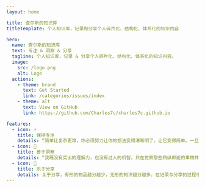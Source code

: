```yaml
---
layout: home

title: 查尔斯的知识库
titleTemplate: 个人知识库，记录和分享个人碎片化、结构化、体系化的知识内容

hero:
  name: 查尔斯的知识库
  text: 专注 & 洞察 & 分享
  tagline: 个人知识库，记录 & 分享个人碎片化、结构化、体系化的知识内容。
  image:
    src: /logo.png
    alt: Logo
  actions:
    - theme: brand
      text: Get Started
      link: /categories/issues/index
    - theme: alt
      text: View on GitHub
      link: https://github.com/Charles7c/charles7c.github.io

features:
  - icon: ⚡️
    title: 保持专注
    details: “简单比复杂更难，你必须努力让你的想法变得清晰明了，让它变得简单。一旦你做到了简单，你就能搬动大山。” -- 乔布斯
  - icon: 🌌
    title: 善于洞察
    details: “我既没有突出的理解力，也没有过人的机智。只在觉察那些稍纵即逝的事物并对其进行精细观察的能力上，我可能在普通人之上。” -- 达尔文
  - icon: 🌟
    title: 乐于分享
    details: 关于分享，有形的物品越分越少，无形的知识越分越多。在记录与分享的过程中, 梳理所学, 交流所得, 必有所获。
---
```

